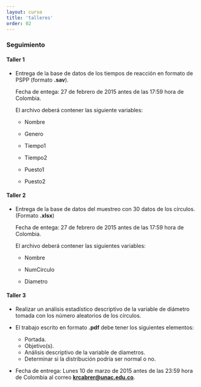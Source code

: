 ```yaml
---
layout: curso
title: 'talleres'
order: 02
---
```


### Seguimiento 

#### Taller 1
- Entrega de la base de datos de los tiempos de reacción en formato de PSPP (formato **.sav**).
     
  Fecha de entega: 27 de febrero de 2015 antes de las 17:59 hora de Colombia.

  El archivo deberá contener las siguiente variables:
  
  - Nombre
     
  - Genero
     
  - Tiempo1
     
  - Tiempo2
    
  - Puesto1
     
  - Puesto2

#### Taller 2
- Entrega de la base de datos del muestreo con 30 datos de los círculos. (Formato **.xlsx**)
  
  Fecha de entega: 27 de febrero de 2015 antes de las 17:59 hora de Colombia.

   El archivo deberá contener las siguientes variables:
   
  - Nombre
   
  - NumCirculo
    
  - Diametro
    
    
#### Taller 3
- Realizar un análisis estadístico descriptivo de la variable
 de diámetro tomada con los número aleatorios de los círculos.
 
- El trabajo escrito en formato **.pdf** debe tener los siguientes elementos:
  * Portada.
  * Objetivo(s).
  * Análisis descriptivo de la variable de díametros.
  * Determinar si la distribución podría ser normal o no.
  
- Fecha de entrega: Lunes 10 de marzo de 2015 antes de las 23:59 hora de
  Colombia al correo **krcabrer@unac.edu.co**.
  
  
